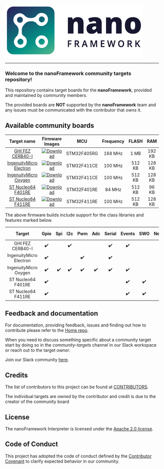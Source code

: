 ![nanoFramework logo](https://github.com/nanoframework/Home/blob/master/resources/logo/nanoFramework-repo-logo.png)

-----

### Welcome to the **nanoFramework** community targets repository!

This repository contains target boards for the **nanoFramework**, provided and maintained by community members.

The provided boards are **NOT** supported by the **nanoFramework** team and any issues must be communicated with the contributor that _owns_ it.


## Available community boards


| Target name | Firmware Images | MCU | Frequency | FLASH | RAM |
|:-:|:-:|:-:|:-:|:-:|:-:|
| [GHI FEZ CERB40-I](CMSIS-OS/ChibiOS/GHI_FEZ_CERB40_NF) |  [ ![Download](https://api.bintray.com/packages/nfbot/nanoframework-images-community-targets/GHI_FEZ_CERB40_NF/images/download.svg) ](https://bintray.com/nfbot/nanoframework-images-community-targets/GHI_FEZ_CERB40_NF/_latestVersion)  | STM32F405RG | 168 MHz | 1 MB | 192 KB |
| [IngenuityMicro Electron](CMSIS-OS/ChibiOS/I2M_ELECTRON_NF) | [ ![Download](https://api.bintray.com/packages/nfbot/nanoframework-images-community-targets/I2M_ELECTRON_NF/images/download.svg) ](https://bintray.com/nfbot/nanoframework-images-community-targets/I2M_ELECTRON_NF/_latestVersion) | STM32F411CE | 100 MHz | 512 KB | 128 KB |
| [IngenuityMicro Oxygen](CMSIS-OS/ChibiOS/I2M_OXYGEN_NF) | [ ![Download](https://api.bintray.com/packages/nfbot/nanoframework-images-community-targets/I2M_OXYGEN_NF/images/download.svg) ](https://bintray.com/nfbot/nanoframework-images-community-targets/I2M_OXYGEN_NF/_latestVersion) | STM32F411CE | 100 MHz | 512 KB | 128 KB |
| [ST Nucleo64 F401RE](CMSIS-OS/ChibiOS/ST_NUCLEO64_F401RE_NF) | [ ![Download](https://api.bintray.com/packages/nfbot/nanoframework-images-community-targets/ST_NUCLEO64_F401RE_NF/images/download.svg) ](https://bintray.com/nfbot/nanoframework-images-community-targets/ST_NUCLEO64_F401RE_NF/_latestVersion) | STM32F401RE | 84 MHz | 512 KB | 96 KB |
| [ST Nucleo64 F411RE](CMSIS-OS/ChibiOS/ST_NUCLEO64_F411RE_NF) | [ ![Download](https://api.bintray.com/packages/nfbot/nanoframework-images-community-targets/ST_NUCLEO64_F411RE_NF/images/download.svg) ](https://bintray.com/nfbot/nanoframework-images-community-targets/ST_NUCLEO64_F411RE_NF/_latestVersion) | STM32F411RE | 100 MHz | 512 KB | 128 KB |


The above firmware builds include support for the class libraries and features marked below.


| Target | Gpio | Spi | I2c | Pwm | Adc | Serial | Events | SWO | Networking | Large Heap |
|:-:|:-:|:-:|:-:|:-:|:-:|:-:|:-:|:-:|:-:|:-:|
| GHI FEZ CERB40-I | :heavy_check_mark: | | :heavy_check_mark: | | | :heavy_check_mark: | :heavy_check_mark: | | | |
| IngenuityMicro Electron | :heavy_check_mark: | | | :heavy_check_mark: | | :heavy_check_mark: | | | | |
| IngenuityMicro Oxygen | :heavy_check_mark: | :heavy_check_mark: | :heavy_check_mark: | :heavy_check_mark: | :heavy_check_mark: | :heavy_check_mark: | :heavy_check_mark: | | | |
| ST Nucleo64 F401RE | :heavy_check_mark: | | | | | | :heavy_check_mark: | :heavy_check_mark: | | |
| ST Nucleo64 F411RE | :heavy_check_mark: | | | | | | :heavy_check_mark: | :heavy_check_mark: | | |

## Feedback and documentation

For documentation, providing feedback, issues and finding out how to contribute please refer to the [Home repo](https://github.com/nanoframework/Home).

When you need to discuss something specific about a community target start by doing so in the _community-targets_ channel in our Slack workspace or reach out to the target _owner_.

Join our Slack community [here](https://join.slack.com/t/nanoframework/shared_invite/enQtMzI3OTg4MTk0NTgwLWQ0ODQ3ZWIwZjgxZWFmNjU3MDIwN2E2YzM2OTdhMWRiY2Q3M2NlOTk2N2IwNTM3MmRlMmQ2NTRlNjZlYzJlMmY).


## Credits

The list of contributors to this project can be found at [CONTRIBUTORS](https://github.com/nanoframework/Home/blob/master/CONTRIBUTORS.md).

The individual targets are _owned_ by the contributor and credit is due to the creator of the community board


## License

The nanoFramework Interpreter is licensed under the [Apache 2.0 license](http://www.apache.org/licenses/LICENSE-2.0).


## Code of Conduct
This project has adopted the code of conduct defined by the [Contributor Covenant](http://contributor-covenant.org/)
to clarify expected behavior in our community.
